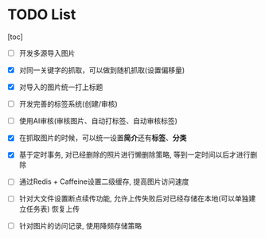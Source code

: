 # TODO List

[toc]

- [ ] 开发多源导入图片
- [x] 对同一关键字的抓取，可以做到随机抓取(设置偏移量)
- [x] 对导入的图片统一打上标题
- [ ] 开发完善的标签系统(创建/审核)
- [ ] 使用AI审核(审核图片、自动打标签、自动审核标签)
- [x] 在抓取图片的时候，可以统一设置**简介**还有**标签**、**分类**
- [x] 基于定时事务, 对已经删除的照片进行懒删除策略, 等到一定时间以后才进行删除
- [ ] 通过Redis + Caffeine设置二级缓存, 提高图片访问速度
- [ ] 针对大文件设置断点续传功能, 允许上传失败后对已经存储在本地(可以单独建立任务表) 恢复上传
- [ ] 针对图片的访问记录, 使用降频存储策略

